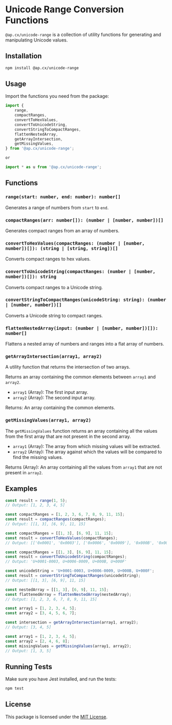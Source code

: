 

# Unicode Range Conversion Functions

`@ap.cx/unicode-range` is a collection of utility functions for generating and manipulating Unicode values.

## Installation

```bash
npm install @ap.cx/unicode-range
```

## Usage

Import the functions you need from the package:

```javascript
import { 
    range, 
    compactRanges, 
    convertToHexValues, 
    convertToUnicodeString, 
    convertStringToCompactRanges, 
    flattenNestedArray, 
    getArrayIntersection,
    getMissingValues,
} from '@ap.cx/unicode-range';

or

import * as u from '@ap.cx/unicode-range';

```

## Functions

### `range(start: number, end: number): number[]`

Generates a range of numbers from `start` to `end`.

### `compactRanges(arr: number[]): (number | [number, number])[]`

Generates compact ranges from an array of numbers.

### `convertToHexValues(compactRanges: (number | [number, number])[]): (string | [string, string])[]`

Converts compact ranges to hex values.

### `convertToUnicodeString(compactRanges: (number | [number, number])[]): string`

Converts compact ranges to a Unicode string.

### `convertStringToCompactRanges(unicodeString: string): (number | [number, number])[]`

Converts a Unicode string to compact ranges.

### `flattenNestedArray(input: (number | [number, number])[]): number[]`

Flattens a nested array of numbers and ranges into a flat array of numbers.

### `getArrayIntersection(array1, array2)`

A utility function that returns the intersection of two arrays.

Returns an array containing the common elements between `array1` and `array2`.

- `array1` (Array): The first input array.
- `array2` (Array): The second input array.

Returns: An array containing the common elements.

### `getMissingValues(array1, array2)`

The `getMissingValues` function returns an array containing all the values from the first array that are not present in the second array.

- `array1` (Array): The array from which missing values will be extracted.
- `array2` (Array): The array against which the values will be compared to find the missing values.

Returns (Array): An array containing all the values from `array1` that are not present in `array2`.

## Examples

```javascript
const result = range(1, 5);
// Output: [1, 2, 3, 4, 5]

const compactRanges = [1, 2, 3, 6, 7, 8, 9, 11, 15];
const result = compactRanges(compactRanges);
// Output: [[1, 3], [6, 9], 11, 15]

const compactRanges = [[1, 3], [6, 9], 11, 15];
const result = convertToHexValues(compactRanges);
// Output: [['0x0001', '0x0003'], ['0x0006', '0x0009'], '0x000B', '0x000F']

const compactRanges = [[1, 3], [6, 9], 11, 15];
const result = convertToUnicodeString(compactRanges);
// Output: 'U+0001-0003, U+0006-0009, U+000B, U+000F'

const unicodeString = 'U+0001-0003, U+0006-0009, U+000B, U+000F';
const result = convertStringToCompactRanges(unicodeString);
// Output: [[1, 3], [6, 9], 11, 15]

const nestedArray = [[1, 3], [6, 9], 11, 15];
const flattenedArray = flattenNestedArray(nestedArray);
// Output: [1, 2, 3, 6, 7, 8, 9, 11, 15]

const array1 = [1, 2, 3, 4, 5];
const array2 = [3, 4, 5, 6, 7];

const intersection = getArrayIntersection(array1, array2);
// Output: [3, 4, 5]

const array1 = [1, 2, 3, 4, 5];
const array2 = [2, 4, 6, 8];
const missingValues = getMissingValues(array1, array2);
// Output: [1, 3, 5]


```

## Running Tests

Make sure you have Jest installed, and run the tests:

```bash
npm test
```

## License

This package is licensed under the [MIT License](LICENSE).


